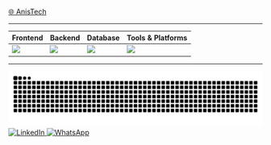 <a href="https://anishr777.netlify.app/">🌐 AnisTech</a>  


---

<div align="center">

| Frontend | Backend | Database | Tools & Platforms |
|----------|----------|-----------|-------------------|
| <img src="https://skillicons.dev/icons?i=html,css,js,ts,react,nextjs,laravel" height="40"/> | <img src="https://skillicons.dev/icons?i=nodejs,express,nextjs,laravel" height="40"/> | <img src="https://skillicons.dev/icons?i=mysql" height="40"/> | <img src="https://skillicons.dev/icons?i=git,github,figma,aftereffects,illustrator,phpstorm,webstorm" height="40"/> |

</div>

---

<img alt="github contribution snake" src="https://raw.githubusercontent.com/AnisHr77/AnisHr77/output/github-snake-dark.svg">

<a href="https://www.linkedin.com/in/anis-hadj-ramdane-65b676389?utm_source=share&utm_campaign=share_via&utm_content=profile&utm_medium=android_app">
  <img src="https://img.shields.io/badge/LinkedIn-0077B5?style=for-the-badge&logo=linkedin&logoColor=white" alt="LinkedIn">
</a>
<a href="https://wa.me/213659186838">
  <img src="https://img.shields.io/badge/WhatsApp-25D366?style=for-the-badge&logo=whatsapp&logoColor=white" alt="WhatsApp">
</a>
